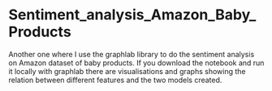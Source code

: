 # Sentiment_analysis_Amazon_Baby_Products

Another one where I use the graphlab library to do the sentiment analysis on Amazon dataset of baby products.
If you download the notebook and run it locally with graphlab there are visualisations and graphs showing the relation between different
features and the two models created.
